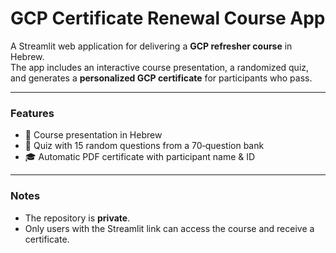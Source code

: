 # GCP Certificate Renewal Course App

A Streamlit web application for delivering a **GCP refresher course** in Hebrew.  
The app includes an interactive course presentation, a randomized quiz, and generates a **personalized GCP certificate** for participants who pass.

---

### Features
- 📄 Course presentation in Hebrew  
- 📝 Quiz with 15 random questions from a 70‑question bank  
- 🎓 Automatic PDF certificate with participant name & ID  

---

### Notes
- The repository is **private**.  
- Only users with the Streamlit link can access the course and receive a certificate.
